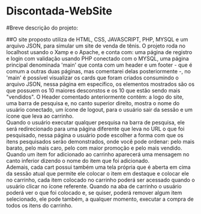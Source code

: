 # Discontada-WebSite

#Breve descrição do projeto:

##O site proposto utiliza de HTML, CSS, JAVASCRIPT, PHP, MYSQL e um arquivo JSON, para simular um site de venda de tênis. O projeto roda no localhost usando o Xamp e o Apache, e conta com: uma página de registro e login com validação usando PHP conectado com o MYSQL, uma página principal denominada 'main' que conta com um header e um footer - que é comum a outras duas páginas, mas comentarei delas posteriormente -, no 'main' é possível visualizar os cards que foram criados consumindo o arquivo JSON, nessa página em específico, os elementos mostrados são os que possuem os 10 maiores desconstos e os 10 que estão sendo mais "vendidos". O Header comentado anteriormente contém: a logo do site, uma barra de pesquisa e, no canto superior direito, mostra o nome do usuário conectado, um ícone de logout, para o usuário sair da sessão e um ícone que leva ao carrinho. </br>
Quando o usuário executar qualquer pesquisa na barra de pesquisa, ele será redirecionado para uma página diferente que leva no URL o que foi pesquisado, nessa página o usuário pode escolher a forma com que os itens pesquisados serão demonstrados, onde você pode ordenar: pelo mais barato, pelo mais caro, pelo com maior promoção e pelo mais vendido. Quando um item for adicionado ao carrinho aparecerá uma mensagem no canto inferior dizendo o nome do item que foi adicionado. </br>
Ademais, cada cart possui também uma tela própria que é aberta em cima da sessão atual que permite ele colocar o item em destaque e colocar ele no carrinho, cada item colocado no carrinho poderá ser acessado quando o usuário clicar no ícone referente. Quando na aba de carrinho o usuário poderá ver o que foi colocado e, se quiser, poderá remover algum item selecionado, ele pode também, a qualquer momento, executar a compra de todos os itens do carrinho.
